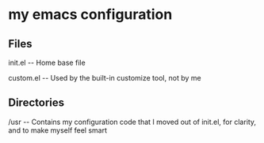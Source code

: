# my emacs configuration

## Files

init.el
-- Home base file

custom.el
-- Used by the built-in customize tool, not by me

## Directories

/usr
-- Contains my configuration code that I moved out of init.el, for clarity, and to make myself feel smart
